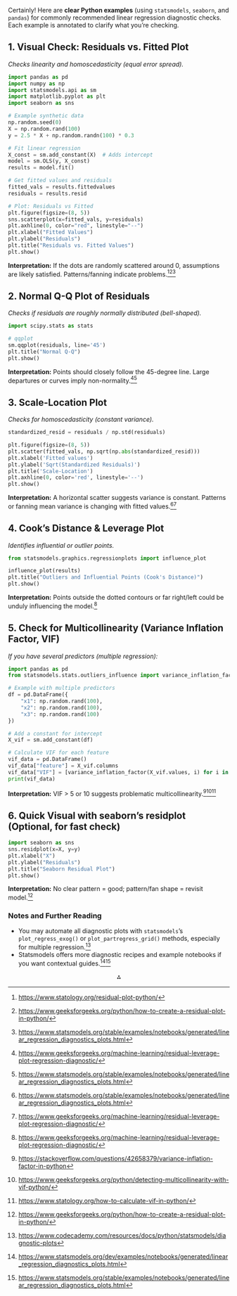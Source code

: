 Certainly! Here are **clear Python examples** (using `statsmodels`, `seaborn`, and `pandas`) for commonly recommended linear regression diagnostic checks. Each example is annotated to clarify what you’re checking.

## 1. **Visual Check: Residuals vs. Fitted Plot**

*Checks linearity and homoscedasticity (equal error spread).*

```python
import pandas as pd
import numpy as np
import statsmodels.api as sm
import matplotlib.pyplot as plt
import seaborn as sns

# Example synthetic data
np.random.seed(0)
X = np.random.rand(100)
y = 2.5 * X + np.random.randn(100) * 0.3

# Fit linear regression
X_const = sm.add_constant(X)  # Adds intercept
model = sm.OLS(y, X_const)
results = model.fit()

# Get fitted values and residuals
fitted_vals = results.fittedvalues
residuals = results.resid

# Plot: Residuals vs Fitted
plt.figure(figsize=(8, 5))
sns.scatterplot(x=fitted_vals, y=residuals)
plt.axhline(0, color="red", linestyle="--")
plt.xlabel("Fitted Values")
plt.ylabel("Residuals")
plt.title("Residuals vs. Fitted Values")
plt.show()
```

**Interpretation:**
If the dots are randomly scattered around 0, assumptions are likely satisfied. Patterns/fanning indicate problems.[^1][^2][^3]

## 2. **Normal Q-Q Plot of Residuals**

*Checks if residuals are roughly normally distributed (bell-shaped).*

```python
import scipy.stats as stats

# qqplot
sm.qqplot(residuals, line='45')
plt.title("Normal Q-Q")
plt.show()
```

**Interpretation:**
Points should closely follow the 45-degree line. Large departures or curves imply non-normality.[^4][^3]

## 3. **Scale-Location Plot**

*Checks for homoscedasticity (constant variance).*

```python
standardized_resid = residuals / np.std(residuals)

plt.figure(figsize=(8, 5))
plt.scatter(fitted_vals, np.sqrt(np.abs(standardized_resid)))
plt.xlabel('Fitted values')
plt.ylabel('Sqrt(Standardized Residuals)')
plt.title('Scale-Location')
plt.axhline(0, color='red', linestyle='--')
plt.show()
```

**Interpretation:**
A horizontal scatter suggests variance is constant. Patterns or fanning mean variance is changing with fitted values.[^3][^4]

## 4. **Cook’s Distance \& Leverage Plot**

*Identifies influential or outlier points.*

```python
from statsmodels.graphics.regressionplots import influence_plot

influence_plot(results)
plt.title("Outliers and Influential Points (Cook's Distance)")
plt.show()
```

**Interpretation:**
Points outside the dotted contours or far right/left could be unduly influencing the model.[^4]

## 5. **Check for Multicollinearity (Variance Inflation Factor, VIF)**

*If you have several predictors (multiple regression):*

```python
import pandas as pd
from statsmodels.stats.outliers_influence import variance_inflation_factor

# Example with multiple predictors
df = pd.DataFrame({
    "x1": np.random.rand(100),
    "x2": np.random.rand(100),
    "x3": np.random.rand(100)
})

# Add a constant for intercept
X_vif = sm.add_constant(df)

# Calculate VIF for each feature
vif_data = pd.DataFrame()
vif_data["feature"] = X_vif.columns
vif_data["VIF"] = [variance_inflation_factor(X_vif.values, i) for i in range(X_vif.shape[^1])]
print(vif_data)
```

**Interpretation:**
VIF > 5 or 10 suggests problematic multicollinearity.[^5][^6][^7]

## 6. **Quick Visual with seaborn’s residplot (Optional, for fast check)**

```python
import seaborn as sns
sns.residplot(x=X, y=y)
plt.xlabel("X")
plt.ylabel("Residuals")
plt.title("Seaborn Residual Plot")
plt.show()
```

**Interpretation:**
No clear pattern = good; pattern/fan shape = revisit model.[^2]

### **Notes and Further Reading**

- You may automate all diagnostic plots with `statsmodels`’s `plot_regress_exog()` or `plot_partregress_grid()` methods, especially for multiple regression.[^8]
- Statsmodels offers more diagnostic recipes and example notebooks if you want contextual guides.[^9][^3]

<div style="text-align: center">⁂</div>

[^1]: https://www.statology.org/residual-plot-python/

[^2]: https://www.geeksforgeeks.org/python/how-to-create-a-residual-plot-in-python/

[^3]: https://www.statsmodels.org/stable/examples/notebooks/generated/linear_regression_diagnostics_plots.html

[^4]: https://www.geeksforgeeks.org/machine-learning/residual-leverage-plot-regression-diagnostic/

[^5]: https://stackoverflow.com/questions/42658379/variance-inflation-factor-in-python

[^6]: https://www.geeksforgeeks.org/python/detecting-multicollinearity-with-vif-python/

[^7]: https://www.statology.org/how-to-calculate-vif-in-python/

[^8]: https://www.codecademy.com/resources/docs/python/statsmodels/diagnostic-plots

[^9]: https://www.statsmodels.org/dev/examples/notebooks/generated/linear_regression_diagnostics_plots.html

[^10]: https://nirpyresearch.com/diagnostic-plots-for-linear-regression/

[^11]: https://www.sfu.ca/~mjbrydon/tutorials/BAinPy/09_regression.html

[^12]: https://scikit-learn.org/1.5/auto_examples/linear_model/plot_ols.html

[^13]: https://stackoverflow.com/questions/46607831/python-linear-regression-diagnostic-plots-similar-to-r

[^14]: https://stackoverflow.com/questions/62681388/residual-plot-for-residual-vs-predicted-value-in-python

[^15]: http://zhiyzuo.github.io/Linear-Regression-Diagnostic-in-Python/

[^16]: https://www.codecademy.com/learn/linear-regression-mssp/modules/simple-linear-regression-mssp/cheatsheet

[^17]: https://etav.github.io/python/vif_factor_python.html

[^18]: https://www.numberanalytics.com/blog/diagnostic-plots-linear-regression

[^19]: https://www.projectpro.io/recipes/check-multicollinearity-python

[^20]: https://robert-alvarez.github.io/2018-06-04-diagnostic_plots/


